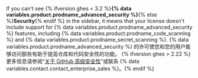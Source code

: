 If you can't see {% ifversion ghes < 3.2 %}**{% data variables.product.prodname_advanced_security %}**{% else %}**Security**{% endif %} in the sidebar, it means that your license doesn't include support for {% data variables.product.prodname_advanced_security %} features, including {% data variables.product.prodname_code_scanning %} and {% data variables.product.prodname_secret_scanning %}. {% data variables.product.prodname_advanced_security %} 的许可使您和您的用户能够访问那些有助于提高仓库和代码安全性的功能。 {% ifversion ghes > 2.22 %}更多信息请参阅“[关于 GitHub 高级安全性](/github/getting-started-with-github/about-github-advanced-security)”或联系 {% data variables.contact.contact_enterprise_sales %}。{% endif %}
